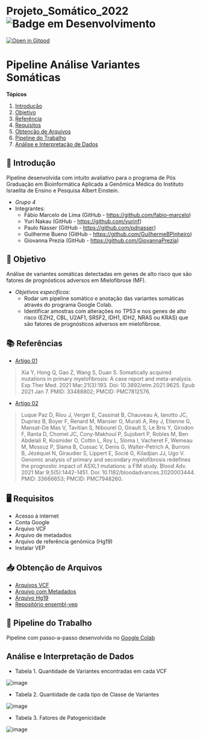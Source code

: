 # Projeto_Somático_2022 ![Badge em Desenvolvimento](https://img.shields.io/static/v1?label=STATUS&message=EmProdução&color=<YELLOW>)

[![Open in Gitpod](https://gitpod.io/button/open-in-gitpod.svg)]([https://gitpod.io/#https://github.com/fabio-marcelo/trabalho_somaticas])

# Pipeline Análise Variantes Somáticas 

**Tópicos**
1. [Introdução](#introducao)
2. [Objetivo](#objetivo)
3. [Referência](#referencia)
4. [Requisitos](#requisitos)
5. [Obtenção de Arquivos](#arquivos)
6. [Pipeline do Trabalho](#colab)
7. [Análise e Interpretação de Dados](#dados)

<div id='introducao'/> 

## 📃 Introdução
Pipeline desenvolvida com intuito avaliativo para o programa de Pós Graduação em Bioinformática Aplicada a Genômica Médica do Instituto Israelita de Ensino e Pesquisa Albert Einstein. 
- *Grupo 4*
- Integrantes: 
  * Fábio Marcelo de Lima (GitHub - https://github.com/fabio-marcelo)
  * Yuri Nakau (GitHub - https://github.com/yurinf)
  * Paulo Nasser (GitHub - https://github.com/pdnasser)
  * Guilherme Bueno (GitHub - https://github.com/GuilhermeBPinheiro)
  * Giovanna Prezia (GitHub - https://github.com/GiovannaPrezia)

<div id='introducao'/> 

<div id='objetivo'/> 

## 🎯 Objetivo
Análise de variantes somáticas detectadas em genes de alto risco que são fatores de prognósticos adversos em Mielofibrose (MF).
- *Objetivos específicos*:
  * Rodar um pipeline somático e anotação das variantes somáticas através do programa Google Colab.
  * Identificar amostras com alterações no TP53 e nos genes de alto risco (EZH2, CBL, U2AF1, SRSF2, IDH1, IDH2, NRAS ou KRAS) que são fatores de prognósticos adversos em mielofibrose.

<div id='objetivo'/> 

<div id='referencia'/> 

## 📚 Referências
* [Artigo 01](https://pubmed.ncbi.nlm.nih.gov/33488802/)
 > Xia Y, Hong Q, Gao Z, Wang S, Duan S. Somatically acquired mutations in primary myelofibrosis: A case report and meta-analysis. Exp Ther Med. 2021 Mar;21(3):193. Doi: 10.3892/etm.2021.9625. Epub 2021 Jan 7. PMID: 33488802; PMCID: PMC7812576.
* [Artigo 02](https://pubmed.ncbi.nlm.nih.gov/33666653/)
 > Luque Paz D, Riou J, Verger E, Cassinat B, Chauveau A, Ianotto JC, Dupriez B, Boyer F, Renard M, Mansier O, Murati A, Rey J, Etienne G, Mansat-De Mas V, Tavitian S, Nibourel O, Girault S, Le Bris Y, Girodon F, Ranta D, Chomel JC, Cony-Makhoul P, Sujobert P, Robles M, Ben Abdelali R, Kosmider O, Cottin L, Roy L, Sloma I, Vacheret F, Wemeau M, Mossuz P, Slama B, Cussac V, Denis G, Walter-Petrich A, Burroni B, Jézéquel N, Giraudier S, Lippert E, Socié G, Kiladjian JJ, Ugo V. Genomic analysis of primary and secondary myelofibrosis redefines the prognostic impact of ASXL1 mutations: a FIM study. Blood Adv. 2021 Mar 9;5(5):1442-1451. Doi: 10.1182/bloodadvances.2020003444. PMID: 33666653; PMCID: PMC7948260.

<div id='referencia'/> 

<div id='requisitos'/>  

## 🖥 Requisitos
  * Acesso à internet
  * Conta Google
  * Arquivo VCF 
  * Arquivo de metadados
  * Arquivo de referência genômica (Hg19)
  * Instalar VEP

<div id='requisitos'/>

<div id='arquivos'/>

## 📥 Obtenção de Arquivos 

* [Arquivos VCF](https://drive.google.com/drive/folders/1m2qmd0ca2Nwb7qcK58ER0zC8-1_9uAiE)
* [Arquivo com Metadados](https://www.ncbi.nlm.nih.gov/Traces/study/?acc=PRJNA530251&search=MF&o=acc_s:a)
* [Arquivo Hg19](https://drive.google.com/drive/folders/1JeK0a9QURuZB77xuIOx2gBB03Wk3chQr)
* [Repositório ensembl-vep](https://github.com/Ensembl/ensembl-vep/tags)

<div id='arquivos'/>


<div id='colab'/>

## 📝 Pipeline do Trabalho
Pipeline com passo-a-passo desenvolvida no [Google Colab](https://drive.google.com/file/d/1Hy93rK3s-0aEwau8jGUlQGXFWIjUMY8G/view?usp=sharing)

<div id='colab'/>

<div id='colab'/>

## Análise e Interpretação de Dados

* Tabela 1. Quantidade de Variantes encontradas em cada VCF

![image](https://user-images.githubusercontent.com/57289531/209012328-d0d30f9c-d4e0-469b-8283-e3bd52a7d64e.png)

* Tabela 2. Quantidade de cada tipo de Classe de Variantes

![image](https://user-images.githubusercontent.com/57289531/209012359-f46e9fcd-2d63-4a9a-b7b8-dfafdae33a0c.png)

* Tabela 3. Fatores de Patogenicidade 

![image](https://user-images.githubusercontent.com/57289531/209012612-94372cf5-9215-436f-9abb-51542bfceb9e.png)

<div id='colab'/>
